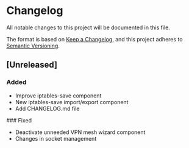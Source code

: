 # Changelog
All notable changes to this project will be documented in this file.

The format is based on [Keep a Changelog](https://keepachangelog.com/en/1.0.0/),
and this project adheres to [Semantic Versioning](https://semver.org/spec/v2.0.0.html).

## [Unreleased]
### Added
- Improve iptables-save component
- New iptables-save import/export component
- Add CHANGELOG.md file

### Fixed
- Deactivate unneeded VPN mesh wizard component
- Changes in socket management
